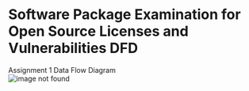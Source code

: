 # Software Package Examination for Open Source Licenses and Vulnerabilities DFD
 Assignment 1 Data Flow Diagram <br/>
![image not found](https://cloud.githubusercontent.com/assets/18035225/18727372/e70f0430-800d-11e6-8295-45488e815518.PNG "Checking for OSS in software")
